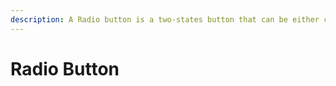 ```yaml
---
description: A Radio button is a two-states button that can be either checked or unchecked.
---
```


# Radio Button

